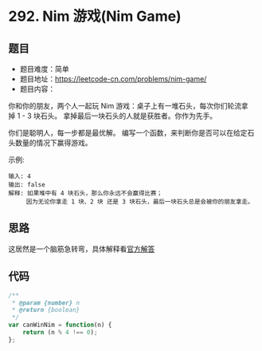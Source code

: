 # 292. Nim 游戏(Nim Game)

## 题目
* 题目难度：简单
* 题目地址：https://leetcode-cn.com/problems/nim-game/
* 题目内容：

你和你的朋友，两个人一起玩 Nim 游戏：桌子上有一堆石头，每次你们轮流拿掉 1 - 3 块石头。 拿掉最后一块石头的人就是获胜者。你作为先手。

你们是聪明人，每一步都是最优解。 编写一个函数，来判断你是否可以在给定石头数量的情况下赢得游戏。

示例:

```
输入: 4
输出: false 
解释: 如果堆中有 4 块石头，那么你永远不会赢得比赛；
     因为无论你拿走 1 块、2 块 还是 3 块石头，最后一块石头总是会被你的朋友拿走。
```


## 思路
这居然是一个脑筋急转弯，具体解释看[官方解答](https://leetcode-cn.com/problems/nim-game/solution/nimyou-xi-by-leetcode/)


## 代码
```JavaScript
/**
 * @param {number} n
 * @return {boolean}
 */
var canWinNim = function(n) {
    return (n % 4 !== 0);
};
```
